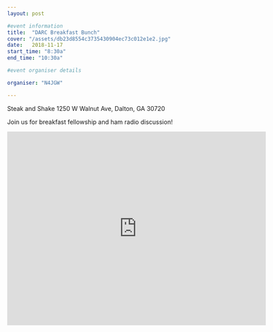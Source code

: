 ```yaml
---
layout: post

#event information
title:  "DARC Breakfast Bunch"
cover: "/assets/db23d8554c3735430904ec73c012e1e2.jpg"
date:   2018-11-17
start_time: "8:30a"
end_time: "10:30a"

#event organiser details

organiser: "N4JGW"

---
```


Steak and Shake
1250 W Walnut Ave, Dalton, GA 30720

Join us for breakfast fellowship and ham radio discussion! 

<iframe src="https://www.google.com/maps/embed?pb=!1m18!1m12!1m3!1d13111.361300723736!2d-84.98994!3d34.75961490000001!2m3!1f0!2f0!3f0!3m2!1i1024!2i768!4f13.1!3m3!1m2!1s0x0%3A0x35b2654f732eac16!2sSteak+&#39;n+Shake!5e0!3m2!1sen!2sus!4v1512349024162" width="600" height="450" frameborder="0" style="border:0" allowfullscreen></iframe>